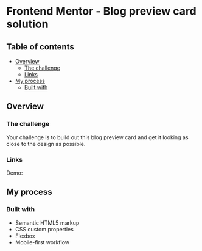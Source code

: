 # Frontend Mentor - Blog preview card solution

## Table of contents

- [Overview](#overview)
  - [The challenge](#the-challenge)
  - [Links](#links)
- [My process](#my-process)
  - [Built with](#built-with)

## Overview

### The challenge

Your challenge is to build out this blog preview card and get it looking as close to the design as possible.

### Links

Demo:

## My process

### Built with

- Semantic HTML5 markup
- CSS custom properties
- Flexbox
- Mobile-first workflow
